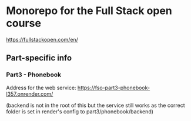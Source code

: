 # Monorepo for the Full Stack open course
https://fullstackopen.com/en/
## Part-specific info

### Part3 - Phonebook
Address for the web service: https://fso-part3-phonebook-l357.onrender.com/

(backend is not in the root of this but the service still works as the correct folder is set in render's config to part3/phonebook/backend)
